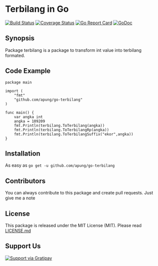 # Terbilang in Go

[![Build Status](https://travis-ci.org/apung/go-terbilang.svg?branch=master)](https://travis-ci.org/apung/go-terbilang) [![Coverage Status](https://coveralls.io/repos/github/apung/go-terbilang/badge.svg)](https://coveralls.io/github/apung/go-terbilang) [![Go Report Card](https://goreportcard.com/badge/github.com/apung/go-terbilang)](https://goreportcard.com/report/github.com/apung/go-terbilang)  [![GoDoc](https://godoc.org/github.com/apung/go-terbilang?status.svg)](https://godoc.org/github.com/apung/go-terbilang)

## Synopsis
Package terbilang is a package to transform int value into terbilang formated.

## Code Example

```
package main

import (
	"fmt"
	"github.com/apung/go-terbilang"
)

func main() {
	var angka int
	angka = 109209
	fmt.Println(terbilang.ToTerbilang(angka))
	fmt.Println(terbilang.ToTerbilangRp(angka))
	fmt.Println(terbilang.ToTerbilangSuffix("ekor",angka))
}
```

## Installation

As easy as `go get -u github.com/apung/go-terbilang`

## Contributors

You can always contribute to this package and create pull requests. Just give me a note

## License

This package is released under the MIT License (MIT). Please read [LICENSE.md](https://github.com/apung/go-terbilang/LICENSE.md)

## Support Us
[![Support via Gratipay](https://cdn.rawgit.com/gratipay/gratipay-badge/2.3.0/dist/gratipay.svg)](https://gratipay.com/apung/)
